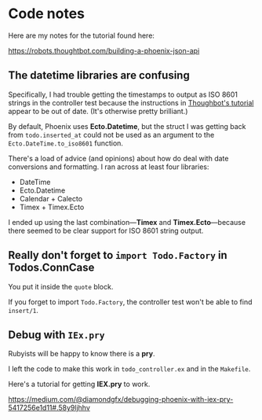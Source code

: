 # Code notes

Here are my notes for the tutorial found here:

https://robots.thoughtbot.com/building-a-phoenix-json-api

## The datetime libraries are confusing

Specifically, I had trouble getting the timestamps to output as ISO 8601
strings in the controller test because the instructions in [Thoughbot's
tutorial](https://robots.thoughtbot.com/building-a-phoenix-json-api) appear to
be out of date. (It's otherwise pretty brilliant.)

By default, Phoenix uses **Ecto.Datetime**, but the struct I was getting back
from `todo.inserted_at` could not be used as an argument to the
`Ecto.DateTime.to_iso8601` function. 

There's a load of advice (and opinions) about how do deal with date conversions
and formatting. I ran across at least four libraries:

- DateTime
- Ecto.Datetime
- Calendar + Calecto
- Timex + Timex.Ecto

I ended up using the last combination—**Timex** and **Timex.Ecto**—because there seemed to be clear support
for ISO 8601 string output.

## Really don't forget to `import Todo.Factory` in **Todos.ConnCase**

You put it inside the `quote` block.

If you forget to import `Todo.Factory`, the controller test won't be able to find `insert/1`.

## Debug with `IEx.pry`

Rubyists will be happy to know there is a **pry**.

I left the code to make this work in `todo_controller.ex` and in the `Makefile`.

Here's a tutorial for getting **IEX.pry** to work.

https://medium.com/@diamondgfx/debugging-phoenix-with-iex-pry-5417256e1d11#.58y9ljhhv

